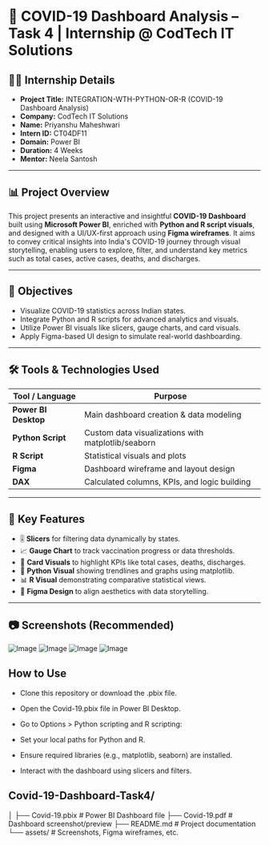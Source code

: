# 🦠 COVID-19 Dashboard Analysis – Task 4 | Internship @ CodTech IT Solutions

## 👨‍💻 Internship Details

- **Project Title:** INTEGRATION-WTH-PYTHON-OR-R (COVID-19 Dashboard Analysis)  
- **Company:** CodTech IT Solutions  
- **Name:** Priyanshu Maheshwari  
- **Intern ID:** CT04DF11  
- **Domain:** Power BI  
- **Duration:** 4 Weeks  
- **Mentor:** Neela Santosh  

---

## 📊 Project Overview

This project presents an interactive and insightful **COVID-19 Dashboard** built using **Microsoft Power BI**, enriched with **Python and R script visuals**, and designed with a UI/UX-first approach using **Figma wireframes**. It aims to convey critical insights into India's COVID-19 journey through visual storytelling, enabling users to explore, filter, and understand key metrics such as total cases, active cases, deaths, and discharges.

---

## 🎯 Objectives

- Visualize COVID-19 statistics across Indian states.
- Integrate Python and R scripts for advanced analytics and visuals.
- Utilize Power BI visuals like slicers, gauge charts, and card visuals.
- Apply Figma-based UI design to simulate real-world dashboarding.

---

## 🛠️ Tools & Technologies Used

| Tool / Language      | Purpose                                                |
|----------------------|--------------------------------------------------------|
| **Power BI Desktop** | Main dashboard creation & data modeling               |
| **Python Script**    | Custom data visualizations with matplotlib/seaborn    |
| **R Script**         | Statistical visuals and plots                         |
| **Figma**            | Dashboard wireframe and layout design                 |
| **DAX**              | Calculated columns, KPIs, and logic building          |

---

## 📌 Key Features

- 🎚️ **Slicers** for filtering data dynamically by states.
- 📈 **Gauge Chart** to track vaccination progress or data thresholds.
- 🧾 **Card Visuals** to highlight KPIs like total cases, deaths, discharges.
- 🐍 **Python Visual** showing trendlines and graphs using matplotlib.
- 📊 **R Visual** demonstrating comparative statistical views.
- 🎨 **Figma Design** to align aesthetics with data storytelling.

---

## 📷 Screenshots (Recommended)

![Image](https://github.com/user-attachments/assets/dae54fa0-2529-4707-832e-f25544feea10)
![Image](https://github.com/user-attachments/assets/b4ccb2cf-754a-4068-b0fd-851abcc9976c)
![Image](https://github.com/user-attachments/assets/eb4cddfc-65d5-4ccc-bfb5-50344c76db0b)
![Image](https://github.com/user-attachments/assets/3794e9e7-0e8a-4688-a6f1-89a24b416f6e)

## How to Use

- Clone this repository or download the .pbix file.

- Open the Covid-19.pbix file in Power BI Desktop.

- Go to Options > Python scripting and R scripting:

- Set your local paths for Python and R.

- Ensure required libraries (e.g., matplotlib, seaborn) are installed.

- Interact with the dashboard using slicers and filters.

## Covid-19-Dashboard-Task4/
│
├── Covid-19.pbix                 # Power BI Dashboard file
├── Covid-19.pdf                  # Dashboard screenshot/preview
├── README.md                     # Project documentation
└── assets/                       # Screenshots, Figma wireframes, etc.


